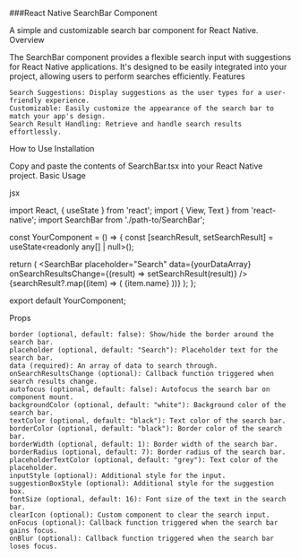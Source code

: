 ###React Native SearchBar Component

A simple and customizable search bar component for React Native.
Overview

The SearchBar component provides a flexible search input with suggestions for React Native applications. It's designed to be easily integrated into your project, allowing users to perform searches efficiently.
Features

    Search Suggestions: Display suggestions as the user types for a user-friendly experience.
    Customizable: Easily customize the appearance of the search bar to match your app's design.
    Search Result Handling: Retrieve and handle search results effortlessly.

How to Use
Installation

Copy and paste the contents of SearchBar.tsx into your React Native project.
Basic Usage

jsx

import React, { useState } from 'react';
import { View, Text } from 'react-native';
import SearchBar from './path-to/SearchBar';

const YourComponent = () => {
  const [searchResult, setSearchResult] = useState<readonly any[] | null>();

  return (
    <View>
      <SearchBar
        placeholder="Search"
        data={yourDataArray}
        onSearchResultsChange={(result) => setSearchResult(result)}
      />
      {searchResult?.map((item) => (
        <Text key={item.id}>{item.name}</Text>
      ))}
    </View>
  );
};

export default YourComponent;

Props

    border (optional, default: false): Show/hide the border around the search bar.
    placeholder (optional, default: "Search"): Placeholder text for the search bar.
    data (required): An array of data to search through.
    onSearchResultsChange (optional): Callback function triggered when search results change.
    autofocus (optional, default: false): Autofocus the search bar on component mount.
    backgroundColor (optional, default: "white"): Background color of the search bar.
    textColor (optional, default: "black"): Text color of the search bar.
    borderColor (optional, default: "black"): Border color of the search bar.
    borderWidth (optional, default: 1): Border width of the search bar.
    borderRadius (optional, default: 7): Border radius of the search bar.
    placeholderTextColor (optional, default: "grey"): Text color of the placeholder.
    inputStyle (optional): Additional style for the input.
    suggestionBoxStyle (optional): Additional style for the suggestion box.
    fontSize (optional, default: 16): Font size of the text in the search bar.
    clearIcon (optional): Custom component to clear the search input.
    onFocus (optional): Callback function triggered when the search bar gains focus.
    onBlur (optional): Callback function triggered when the search bar loses focus.
